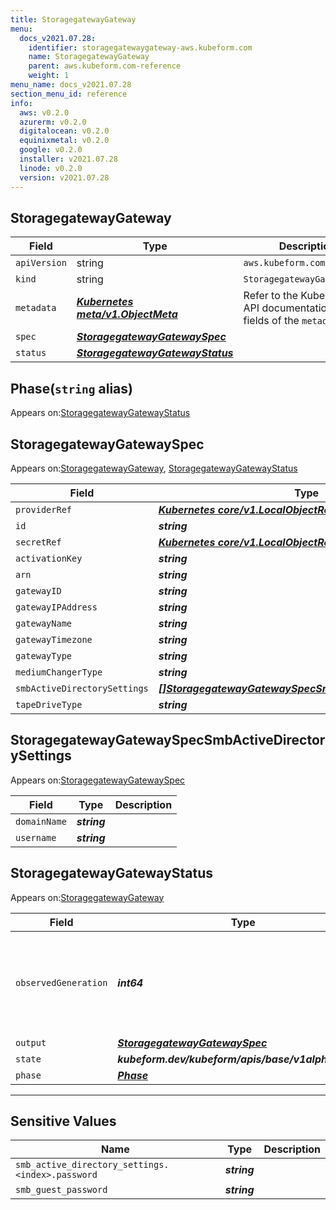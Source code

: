 ```yaml
---
title: StoragegatewayGateway
menu:
  docs_v2021.07.28:
    identifier: storagegatewaygateway-aws.kubeform.com
    name: StoragegatewayGateway
    parent: aws.kubeform.com-reference
    weight: 1
menu_name: docs_v2021.07.28
section_menu_id: reference
info:
  aws: v0.2.0
  azurerm: v0.2.0
  digitalocean: v0.2.0
  equinixmetal: v0.2.0
  google: v0.2.0
  installer: v2021.07.28
  linode: v0.2.0
  version: v2021.07.28
---
```


## StoragegatewayGateway
| Field | Type | Description |
| ------ | ----- | ----------- |
| `apiVersion` | string | `aws.kubeform.com/v1alpha1` |
|    `kind` | string | `StoragegatewayGateway` |
| `metadata` | ***[Kubernetes meta/v1.ObjectMeta](https://v1-18.docs.kubernetes.io/docs/reference/generated/kubernetes-api/v1.18/#objectmeta-v1-meta)***|Refer to the Kubernetes API documentation for the fields of the `metadata` field.|
| `spec` | ***[StoragegatewayGatewaySpec](#storagegatewaygatewayspec)***||
| `status` | ***[StoragegatewayGatewayStatus](#storagegatewaygatewaystatus)***||
## Phase(`string` alias)

Appears on:[StoragegatewayGatewayStatus](#storagegatewaygatewaystatus)

## StoragegatewayGatewaySpec

Appears on:[StoragegatewayGateway](#storagegatewaygateway), [StoragegatewayGatewayStatus](#storagegatewaygatewaystatus)

| Field | Type | Description |
| ------ | ----- | ----------- |
| `providerRef` | ***[Kubernetes core/v1.LocalObjectReference](https://v1-18.docs.kubernetes.io/docs/reference/generated/kubernetes-api/v1.18/#localobjectreference-v1-core)***||
| `id` | ***string***||
| `secretRef` | ***[Kubernetes core/v1.LocalObjectReference](https://v1-18.docs.kubernetes.io/docs/reference/generated/kubernetes-api/v1.18/#localobjectreference-v1-core)***||
| `activationKey` | ***string***| ***(Optional)*** |
| `arn` | ***string***| ***(Optional)*** |
| `gatewayID` | ***string***| ***(Optional)*** |
| `gatewayIPAddress` | ***string***| ***(Optional)*** |
| `gatewayName` | ***string***||
| `gatewayTimezone` | ***string***||
| `gatewayType` | ***string***| ***(Optional)*** |
| `mediumChangerType` | ***string***| ***(Optional)*** |
| `smbActiveDirectorySettings` | ***[[]StoragegatewayGatewaySpecSmbActiveDirectorySettings](#storagegatewaygatewayspecsmbactivedirectorysettings)***| ***(Optional)*** |
| `tapeDriveType` | ***string***| ***(Optional)*** |
## StoragegatewayGatewaySpecSmbActiveDirectorySettings

Appears on:[StoragegatewayGatewaySpec](#storagegatewaygatewayspec)

| Field | Type | Description |
| ------ | ----- | ----------- |
| `domainName` | ***string***||
| `username` | ***string***||
## StoragegatewayGatewayStatus

Appears on:[StoragegatewayGateway](#storagegatewaygateway)

| Field | Type | Description |
| ------ | ----- | ----------- |
| `observedGeneration` | ***int64***| ***(Optional)*** Resource generation, which is updated on mutation by the API Server.|
| `output` | ***[StoragegatewayGatewaySpec](#storagegatewaygatewayspec)***| ***(Optional)*** |
| `state` | ***kubeform.dev/kubeform/apis/base/v1alpha1.State***| ***(Optional)*** |
| `phase` | ***[Phase](#phase)***| ***(Optional)*** |
---
## Sensitive Values
| Name | Type | Description |
|------|------|-------------|
| `smb_active_directory_settings.<index>.password` | ***string*** ||
| `smb_guest_password` | ***string*** ||
